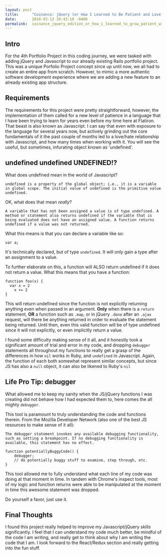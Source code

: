 ```yaml
---
layout: post
title:      "Coinance: jQuery (or How I Learned to Be Patient and Love the Debugger)"
date:       2018-03-12 10:43:10 -0400
permalink:  coinance_jquery_edition_or_how_i_learned_to_grow_patient_with_undefined
---
```


## Intro
For the 4th Portfolio Project in this coding journey, we were tasked with adding jQuery and Javascript to our already existing Rails portfolio project. This was a unique Porfolio Project concept since up until now, we all had to create an entire app from scratch. However, to mimic a more authentic software development experience where we are adding a new feature to an already existing app structure.

## Requirements
The requirements for this project were pretty straightforward, however, the implementation of them called for a new level of patience in a language that I have been trying to learn for years even before my time here at Flatiron. That beast is also known as Javascript. I can say that even with exposure to the language for several years now, but actively grinding out the core fundamentals of it the past couple of months led to a love/hate relationship with Javascript, and how many times when working with it. You will see the useful, but sometimes, infurating object known as 'undefined'.

## undefined undefined UNDEFINED!?
What does undefined mean in the world of Javascript? 

```
undefined is a property of the global object; i.e., it is a variable in global scope. The initial value of undefined is the primitive value undefined.
```

OK, what does that mean *really*?

```
A variable that has not been assigned a value is of type undefined. A method or statement also returns undefined if the variable that is being evaluated does not have an assigned value. A function returns undefined if a value was not returned.
```

What this means is that you can declare a variable like so:

```var a;```

It's technically declared, but of type ```undefined```. It will only gain a type after an assignment to a value.

To further elaborate on this, a function will ALSO return undefined if it does not return a value. What this means that you have a function:

```
function foo(x) {
  var x = 2
	x += 2
}
```

This will return undefined since the function is not explicitly returning anything even when passed in an argument. **Only** when there is a `return` statement, **OR** a function such as `.map`, or in jQuery `.done` after an `.ajax` request, will there be anything returned in order to evaluate the statement being returned. Until then, even this valid function will be of type undefined since it will not explicitly, or even implicitly return a value.

I found some difficulty making sense of it all, and it honestly took a significant amount of trial and error in my code, and dropping `debugger` statements all throughout my functions to really get a grasp of the differences in how `nil` works in Ruby, and `undefined` in Javascript. Again, the function of each both somewhat represent similar concepts, but since JS has also a `null` object, it can also be likened to Ruby's `nil`

## Life Pro Tip: debugger
What allowed me to keep my sanity when the JS/jQuery functions I was creating did not behave how I had expected them to, here comes the all mighty `debugger`. 

This tool is paramount to truly understanding the code and functions therein. From the Mozilla Developer Network (also one of the best JS resources to make sense of it all):

```
The debugger statement invokes any available debugging functionality, such as setting a breakpoint. If no debugging functionality is available, this statement has no effect.

function potentiallyBuggyCode() {
    debugger;
    // do potentially buggy stuff to examine, step through, etc.
}
```
This tool allowed me to fully understand what each line of my code was doing at that moment in time. In tandem with Chrome's inspect tools, most of my logic and function returns were able to be manipulated at the moment in time this awesome statement was dropped. 

Do yourself a favor, just use it. 

## Final Thoughts
I found this project really helped to improve my Javascript/jQuery skills significantly. I feel that I can understand my code much better, be mindful of the code I am writing, and really get to think about why I am writing the code that I am. I look forward to the React/Redux section and really getting into the fun stuff.



